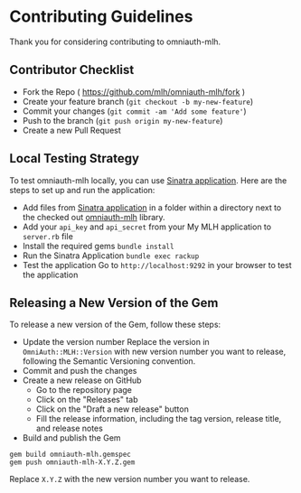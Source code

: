 # Contributing Guidelines

Thank you for considering contributing to omniauth-mlh.

## Contributor Checklist

- Fork the Repo ( https://github.com/mlh/omniauth-mlh/fork )
- Create your feature branch (`git checkout -b my-new-feature`)
- Commit your changes (`git commit -am 'Add some feature'`)
- Push to the branch (`git push origin my-new-feature`)
- Create a new Pull Request

## Local Testing Strategy

To test omniauth-mlh locally, you can use [Sinatra application](https://gist.github.com/theycallmeswift/d8a8a22f95dd5d35f03661b19665e0d3). Here are the steps to set up and run the application:

- Add files from [Sinatra application](https://gist.github.com/theycallmeswift/d8a8a22f95dd5d35f03661b19665e0d3) in a folder within a directory next to the checked out [omniauth-mlh](https://github.com/MLH/omniauth-mlh) library. 
- Add your `api_key` and `api_secret` from your My MLH application to `server.rb` file
- Install the required gems
```bundle install```
- Run the Sinatra Application
```bundle exec rackup```
- Test the application 
Go to `http://localhost:9292` in your browser to test the application

## Releasing a New Version of the Gem

To release a new version of the Gem, follow these steps:

- Update the version number 
Replace the version in `OmniAuth::MLH::Version` with new version number you want to release, following the Semantic Versioning convention.
- Commit and push the changes
- Create a new release on GitHub
  - Go to the repository page
  - Click on the "Releases" tab
  - Click on the "Draft a new release" button
  - Fill the release information, including the tag version, release title, and release notes
- Build and publish the Gem
```
gem build omniauth-mlh.gemspec
gem push omniauth-mlh-X.Y.Z.gem
```
Replace `X.Y.Z` with the new version number you want to release.
